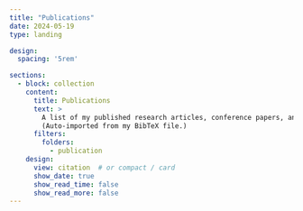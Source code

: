 ```yaml
---
title: "Publications"
date: 2024-05-19
type: landing

design:
  spacing: '5rem'

sections:
  - block: collection
    content:
      title: Publications
      text: >
        A list of my published research articles, conference papers, and preprints.  
        (Auto-imported from my BibTeX file.)
      filters:
        folders:
          - publication
    design:
      view: citation  # or compact / card
      show_date: true
      show_read_time: false
      show_read_more: false
---
```

